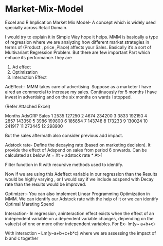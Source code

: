 # Market-Mix-Model
Excel and R Implication
Market Mix Model- A concept which is widely used specially across Retail Domain.

I would try to explain it in Simple Way hope it helps.
MMM is basically a type of regression where we are analyzing how different market strategies in terms of (Product , price ,Place) affects your Sales. Basically it’s a sort of Multivariant Regression Problem.
But there are few important Part which enhace its performance.They are
1.	Ad effect
2.	Optimization
3.	Interaction Effect

AdEffect:- MMM takes care of advertising. Suppose as a marketer I have aired an commercial to increase my sales. Continuously for 5 months I have invest in advertising and on the six months on wards I stopped.

(Refer Attached Excel)

Months	AdsGRP	Sales
1     	2535	127250
2	      4674	234200
3	      3833	192150
4	      2857	143350
5	      3986	199800
6	 	          185854
7	 	          143748
8	 	          173233
9	 	          130024
10	 	        241917
11	 	        273445
12	 	        298900

But the sales aftermath also consider previous add impact.

Adstock rate- Define the decaying rate (based on marketing decision).
It provide the effect of Adspend on sales from period 6 onwards. Can be calculated as below
At = Xt + adstock rate * At-1

Filter function  in R  with recursive methods used to identify.

Now if we are using this Adeffect variable in our regression than the Results would be highly varying , or I would say if we include adspend with Decay rate than the results would be improved.

Optimizer:- 
You can also implement Linear Programming Optimization in MMM. We can identify our Adstock rate with the help of it or we can identify Optimal Mareting Spend

Interaction- In regression, aninteraction effect exists when the effect of an independent variable on a dependent variable changes, depending on the value(s) of one or more other independent variables.
For Ex-  lm(y~ a+b+c)

With interaction – 
Lm(y~a+b+c+b*c) where we are assessing the impact of b and c together

